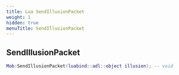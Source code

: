 ```yaml
---
title: Lua SendIllusionPacket
weight: 1
hidden: true
menuTitle: SendIllusionPacket
---
```

## SendIllusionPacket
```lua
Mob:SendIllusionPacket(luabind::adl::object illusion); -- void
```